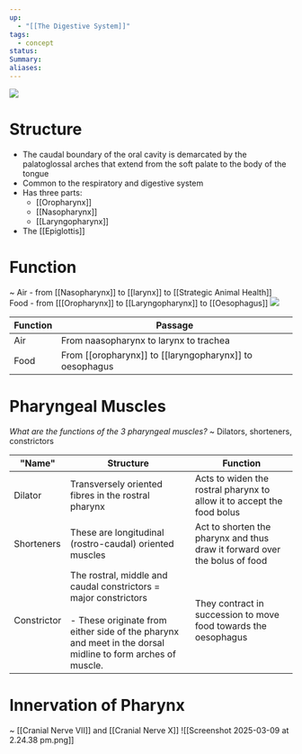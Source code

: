 ```yaml
---
up:
  - "[[The Digestive System]]"
tags:
  - concept
status: 
Summary: 
aliases:
---
```


![](https://i.imgur.com/QQqf7H8.png)


# Structure
- The caudal boundary of the oral cavity is demarcated by the palatoglossal arches that extend from the soft palate to the body of the tongue
- Common to the respiratory and digestive system
- Has three parts:
	- [[Oropharynx]]
	- [[Nasopharynx]]
	- [[Laryngopharynx]]
- The [[Epiglottis]]

# Function
~
Air - from [[Nasopharynx]] to [[larynx]] to [[Strategic Animal Health]]
Food  - from [[[Oropharynx]] to [[Laryngopharynx]] to [[Oesophagus]]
![](https://i.imgur.com/VvXYm1Q.png)
<!--SR:!2025-03-14,4,272-->

| Function | Passage                                                 |
| -------- | ------------------------------------------------------- |
| Air      | From naasopharynx to larynx to trachea                  |
| Food     | From [[oropharynx]] to [[laryngopharynx]] to oesophagus |


# Pharyngeal Muscles
*What are the functions of the 3 pharyngeal muscles?*
~
Dilators, shorteners, constrictors
<!--SR:!2025-03-14,4,270-->

| "Name"      | Structure                                                                                                                                                                          | Function                                                                   |
| ----------- | ---------------------------------------------------------------------------------------------------------------------------------------------------------------------------------- | -------------------------------------------------------------------------- |
| Dilator     | Transversely oriented fibres in the rostral pharynx                                                                                                                                | Acts to widen the rostral pharynx to allow it to accept the food bolus     |
| Shorteners  | These are longitudinal (rostro-caudal) oriented muscles                                                                                                                            | Act to shorten the pharynx and thus draw it forward over the bolus of food |
| Constrictor | The rostral, middle and caudal constrictors = major constrictors<br><br>- These originate from either side of the pharynx and meet in the dorsal midline to form arches of muscle. | They contract in succession to move food towards the oesophagus            |

# Innervation of Pharynx
~
[[Cranial Nerve VII]] and [[Cranial Nerve X]]
![[Screenshot 2025-03-09 at 2.24.38 pm.png]]
<!--SR:!2025-03-11,1,232-->